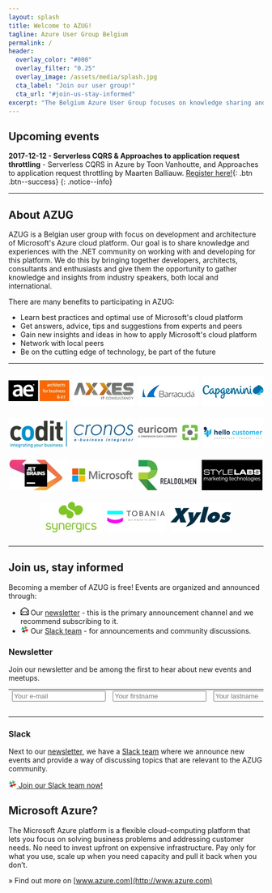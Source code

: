 ```yaml
---
layout: splash
title: Welcome to AZUG!
tagline: Azure User Group Belgium
permalink: /
header:
  overlay_color: "#000"
  overlay_filter: "0.25"
  overlay_image: /assets/media/splash.jpg
  cta_label: "Join our user group!"
  cta_url: "#join-us-stay-informed"
excerpt: "The Belgium Azure User Group focuses on knowledge sharing and networking around development and architecture of Microsoft’s Azure cloud platform."
---
```


## Upcoming events

**2017-12-12 - Serverless CQRS & Approaches to application request throttling** - Serverless CQRS in Azure by Toon Vanhoutte, and Approaches to application request throttling by Maarten Balliauw. [Register here!](/events/2017-12-12---serverless-cqrs-approaches-to-application-request-throttling){: .btn .btn--success}
{: .notice--info}

<hr />

## About AZUG

AZUG is a Belgian user group with focus on development and architecture of Microsoft's Azure cloud platform. Our goal is to share knowledge and experiences with the .NET community on working with and developing for this platform. We do this by bringing together developers, architects, consultants and enthusiasts and give them the opportunity to gather knowledge and insights from industry speakers, both local and international.

There are many benefits to participating in AZUG:

* Learn best practices and optimal use of Microsoft's cloud platform
* Get answers, advice, tips and suggestions from experts and peers
* Gain new insights and ideas in how to apply Microsoft's cloud platform
* Network with local peers
* Be on the cutting edge of technology, be part of the future

<hr />

<p style="text-align: center;">
<a href="http://www.ae.be"><img alt="" src="/assets/media/sponsors/logo-ae.jpg" vspace="10" /></a>&nbsp;
<a href="http://www.axxes.com"><img alt="" src="/assets/media/sponsors/logo-axxes.png" vspace="10" /></a>&nbsp;
<a href="http://www.barracuda.com"><img alt="" src="/assets/media/sponsors/logo-barracuda.jpg" vspace="10" /></a>&nbsp;
<a href="https://www.be.capgemini.com/"><img alt="" src="/assets/media/sponsors/logo-capgemini.jpg" vspace="10" /></a>
<br />
<a href="http://www.codit.be"><img alt="" src="/assets/media/sponsors/logo-codit.jpg" vspace="10" /></a>&nbsp;
<a href="http://www.cronos.be"><img alt="" src="/assets/media/sponsors/logo-cronos.jpg" vspace="10" /></a>&nbsp;
<a href="http://www.euri.com"><img alt="" src="/assets/media/sponsors/logo-euricom.jpg" vspace="10" /></a>&nbsp;
<a href="https://www.hellocustomer.com/"><img alt="" src="/assets/media/sponsors/logo-hello-customer.png" vspace="10" /></a>
<br />
<a href="http://www.jetbrains.com"><img alt="" src="/assets/media/sponsors/logo-jetbrains.jpg" vspace="10" /></a>
<a href="http://www.microsoft.be"><img alt="" src="/assets/media/sponsors/logo-microsoft.jpg" vspace="10" /></a>&nbsp;
<a href="http://www.realdolmen.com"><img alt="" src="/assets/media/sponsors/logo-realdolmen.jpg" vspace="10" /></a>&nbsp;
<a href="http://www.stylelabs.com/"><img alt="" src="/assets/media/sponsors/logo-stylelabs.jpg" vspace="10" /></a>
<br />
<a href="http://www.synergics.be"><img alt="" src="/assets/media/sponsors/logo-synergics.jpg" vspace="10" /></a>&nbsp;
<a href="http://www.tobania.be/"><img alt="" src="/assets/media/sponsors/logo-tobania.jpg" vspace="10" /></a>&nbsp;
<a href="http://www.xylos.be"><img alt="" src="/assets/media/sponsors/logo-xylos.jpg" vspace="10" /></a>

</p>

<hr />

## Join us, stay informed

Becoming a member of AZUG is free! Events are organized and announced through:

* <img src="assets/media/icon-email.png" width="16" height="16" /> Our [newsletter](#newsletter) - this is the primary announcement channel and we recommend subscribing to it.
* <img src="assets/media/icon-slack.png" width="16" height="16" /> Our [Slack team](#slack) - for announcements and community discussions.

### Newsletter 

Join our newsletter and be among the first to hear about new events and meetups.

<div id="mc_embed_signup"><form id="mc-embedded-subscribe-form" class="validate" action="http://azug.us2.list-manage.com/subscribe/post?u=47e1708de98684b0f393d63b3&amp;id=9463ee7106" method="post"> 
<table border="0" cellspacing="2" cellpadding="2">
<tbody>
<tr>
<td><input id="mce-EMAIL" class="required email" name="EMAIL" type="text" placeholder="Your e-mail"></td>
<td><input id="mce-FNAME" class="required" name="FNAME" type="text" placeholder="Your firstname"></td>
<td><input id="mce-LNAME" class="required" name="LNAME" type="text" placeholder="Your lastname"></td>
</tr>
<tr>
<td style="text-align: right;" colspan="3"><input id="mc-embedded-subscribe" class="btn btn--x-large" name="subscribe" type="submit" value="Subscribe"></td>
</tr>
</tbody>
</table>
</form></div>

### Slack

Next to our [newsletter](#newsletter), we have a [Slack team](https://join.slack.com/t/azugbe/shared_invite/MjE4MzI5NDM3OTM5LTE1MDExNDgyMzUtMzgwNjM2YmU0Zg) where we announce new events and provide a way of discussing topics that are relevant to the AZUG community.

[<img src="assets/media/icon-slack.png" width="16" height="16" /> Join our Slack team  now!](https://join.slack.com/t/azugbe/shared_invite/MjE4MzI5NDM3OTM5LTE1MDExNDgyMzUtMzgwNjM2YmU0Zg)

## Microsoft Azure?

The Microsoft Azure platform is a flexible cloud–computing platform that lets you focus on solving business problems and addressing customer needs. No need to invest upfront on expensive infrastructure. Pay only for what you use, scale up when you need capacity and pull it back when you don’t.

&raquo; Find out more on [www.azure.com](http://www.azure.com)
